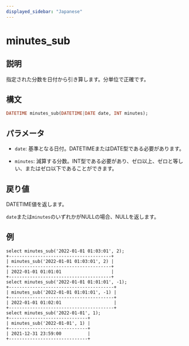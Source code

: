 ```yaml
---
displayed_sidebar: "Japanese"
---
```


# minutes_sub

## 説明

指定された分数を日付から引き算します。分単位で正確です。

## 構文

```Haskell
DATETIME minutes_sub(DATETIME|DATE date, INT minutes);
```

## パラメータ

- `date`: 基準となる日付。DATETIMEまたはDATE型である必要があります。

- `minutes`: 減算する分数。INT型である必要があり、ゼロ以上、ゼロと等しい、またはゼロ以下であることができます。

## 戻り値

DATETIME値を返します。

`date`または`minutes`のいずれかがNULLの場合、NULLを返します。

## 例

```Plain Text
select minutes_sub('2022-01-01 01:03:01', 2);
+---------------------------------------+
| minutes_sub('2022-01-01 01:03:01', 2) |
+---------------------------------------+
| 2022-01-01 01:01:01                   |
+---------------------------------------+
select minutes_sub('2022-01-01 01:01:01', -1);
+----------------------------------------+
| minutes_sub('2022-01-01 01:01:01', -1) |
+----------------------------------------+
| 2022-01-01 01:02:01                    |
+----------------------------------------+
select minutes_sub('2022-01-01', 1);
+------------------------------+
| minutes_sub('2022-01-01', 1) |
+------------------------------+
| 2021-12-31 23:59:00          |
+------------------------------+
```
